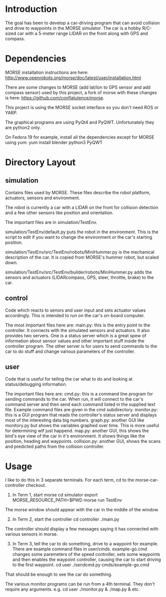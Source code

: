 Introduction
============

The goal has been to develop a car-driving program that can avoid collision and drive to waypoints in the MORSE simulator. The car is a hobby R/C-sized car with a 5-meter range LIDAR on the front along with GPS and compass.

Dependencies
============

MORSE installation instructions are here:
http://www.openrobots.org/morse/doc/latest/user/installation.html

There are some changes to MORSE (add lat/lon to GPS sensor and add compass sensor) used by this project, a fork of morse with these changes is here: https://github.com/conflatulence/morse.

This project is using the MORSE socket interface so you don't need ROS or YARP.

The graphical programs are using PyQt4 and PyQWT. Unfortunately they are python2 only.

On Fedora 19 for example, install all the dependencies except for MORSE using yum:
yum install blender python3 PyQWT

Directory Layout
================

simulation
----------

Contains files used by MORSE. These files describe the robot platform, actuators, sensors and environment.

The robot is currently a car with a LIDAR on the front for collision detection and a few other sensors like position and orientation.

The important files are in simulation/TestEnv.

simulation/TestEnv/default.py puts the robot in the environment. This is the script to edit if you want to change the environment or the car's starting position.

simulation/TestEnv/src/TestEnv/robots/MiniHummer.py is the mechanical description of the car. It is copied from MORSE's hummer robot, but scaled down.

simulation/TestEnv/src/TestEnv/builder/robots/MiniHummer.py adds the sensors and actuators (LIDARcompass, GPS, steer, throttle, brake) to the car.

control 
-------

Code which reacts to senors and user input and sets actuator values accordingly. This is intended to run on the car's on-board computer.

The most important files here are:
main.py: this is the entry point to the controller. It connects with the simulated sensors and actuators. It also provides two servers. One is a status server which is a great spew of information about sensor values and other important stuff inside the controller program. The other server is for users to send commands to the car to do stuff and change various parameters of the controller.

user
----

Code that is useful for telling the car what to do and looking at status/debugging information. 

The important files here are:
cmd.py: this is a command line program for sending commands to the car. When run, it will connect to the car's command server and then send each command listed in the supplied text file. Example command files are given in the cmd subdirectory.
monitor.py: this is a GUI program that reads the controller's status server and displays most of the interesting data big numbers.
graph.py: another GUI like monitory.py but shows the variables graphed over time. This is more useful for determining wtf just happend.
map.py: another GUI, this shows the bird's eye view of the car in it's environment. It shows things like the position, heading and waypoints.
collision.py: another GUI, shows the scans and predicted paths from the collision controller.

Usage
=====

I like to do this in 3 separate terminals. For each term, cd to the morse-car-controller checkout.

1. In Term 1, start morse
cd simulator
export MORSE_RESOURCE_PATH=$PWD
morse run TestEnv

The morse window should appear with the car in the middle of the window.

2. In Term 2, start the controller
cd controller
./main.py

The controller should display a few messages saying it has connected with various sensors in morse.

3. In Term 3, tell the car to do something, drive to a waypoint for example. There are example command files in user/cmds. example-go.cmd changes some paremeters of the speed controller, sets some waypoints and then enables the waypoint controller, causing the car to start driving to the first waypoint.
cd user
./sendcmd.py cmds/example-go.cmd

That should be enough to see the car do something.

The various monitor programs can be run from a 4th terminal. They don't require any arguments. e.g.
cd user
./monitor.py &
./map.py &
etc.

